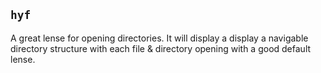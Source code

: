 ## `hyf`

A great lense for opening directories.  It will display a display a navigable directory structure with each file & directory opening with a good default lense.

